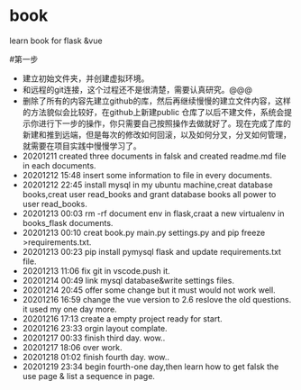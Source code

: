 <!--
 * @Author: dofospider
 * @since: 2020-12-11 15:55:20
 * @lastTime: 2020-12-19 23:35:50
 * @LastAuthor: Do not edit
-->
# book
learn book for flask &amp;vue

#第一步
- 建立初始文件夹，并创建虚拟环境。
- 和远程的git连接，这个过程还不是很清楚，需要认真研究。@@@
- 删除了所有的内容先建立github的库，然后再继续慢慢的建立文件内容，这样的方法貌似会比较好，在github上新建public 仓库了以后不建文件，系统会提示你进行下一步的操作，你只需要自己按照操作去做就好了。现在完成了库的新建和推到远端，但是每次的修改如何回滚，以及如何分叉，分叉如何管理，就需要在项目实践中慢慢学习了。
- 20201211 created three documents in falsk and created readme.md file in each documents.
- 20201212 15:48 insert some information to file in every documents.
- 20201212 22:45 install mysql in my ubuntu machine,creat database books,creat user read_books and grant database books all power to user read_books.
- 20201213 00:03 rm -rf  document env in flask,craat a new virtualenv in books_flask documents.
- 20201213 00:10 creat book.py main.py settings.py and pip freeze >requirements.txt.
- 20201213 00:23 pip install pymysql flask and update requirements.txt file.
- 20201213 11:06 fix git in vscode.push it.
- 20201214 00:49 link mysql database&write settings files.
- 20201214 20:45 offer some change but it must would not work well.
- 20201216 16:59 change the vue version to 2.6 reslove the old questions. it used my one day more. 
- 20201216 17:13 create a empty project ready for start.
- 20201216 23:33 orgin layout complate. 
- 20201217 00:33 finish third day. wow..
- 20201217 18:06 over work.
- 20201218 01:02 finish fourth day. wow..
- 20201219 23:34 begin fourth-one day,then learn how to get falsk the use page & list a sequence in page.